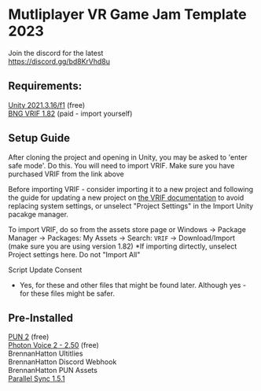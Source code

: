 # Mutliplayer VR Game Jam Template 2023

Join the discord for the latest  <br />
https://discord.gg/bd8KrVhd8u

## Requirements:
[Unity 2021.3.16/f1](https://unity3d.com/unity/whats-new/2021.3.15) (free)   <br />
[BNG VRIF 1.82](https://assetstore.unity.com/packages/templates/systems/vr-interaction-framework-161066) (paid - import yourself)   <br />

## Setup Guide <br />
After cloning the project and opening in Unity, you may be asked to 'enter safe mode'. Do this.
You will need to import VRIF.
Make sure you have purchased VRIF from the link above

Before importing VRIF - consider importing it to a new project and following the guide for updating a new project on [the VRIF documentation](https://wiki.beardedninjagames.com/en/Overview/InstallationGuide) to avoid replacing system settings, or unselect "Project Settings" in the Import Unity pacakge manager.

To import VRIF, do so from the assets store page or
Windows -> Package Manager -> Packages: My Assets -> Search: `VRIF` -> Download/Import (make sure you are using version 1.82)
*If importing dirtectly, unselect Project settings here. Do not "Import All"

Script Update Consent
 - Yes, for these and other files that might be found later. Although yes - for these files might be safer.

## Pre-Installed <br />
[PUN 2](https://assetstore.unity.com/packages/tools/network/pun-2-free-119922) (free)<br />
[Photon Voice 2 - 2.50](https://assetstore.unity.com/packages/tools/audio/photon-voice-2-130518) (free)<br />
BrennanHatton Ultitlies <br />
BrennanHatton Discord Webhook <br />
BrennanHatton PUN Assets <br />
[Parallel Sync 1.5.1](https://github.com/VeriorPies/ParrelSync) 

